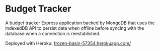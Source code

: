 # Budget Tracker

A budget tracker Express application backed by MongoDB that uses the IndexedDB API to persist data when offline before syncing with the database when a connection is reestablished.

Deployed with Heroku: [frozen-basin-57354.herokuapp.com/](https://frozen-basin-57354.herokuapp.com/)
